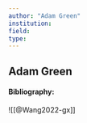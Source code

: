 ```yaml
---
author: "Adam Green"
institution:
field:
type:
---
```


## Adam Green
#### Bibliography:

![[@Wang2022-gx]]